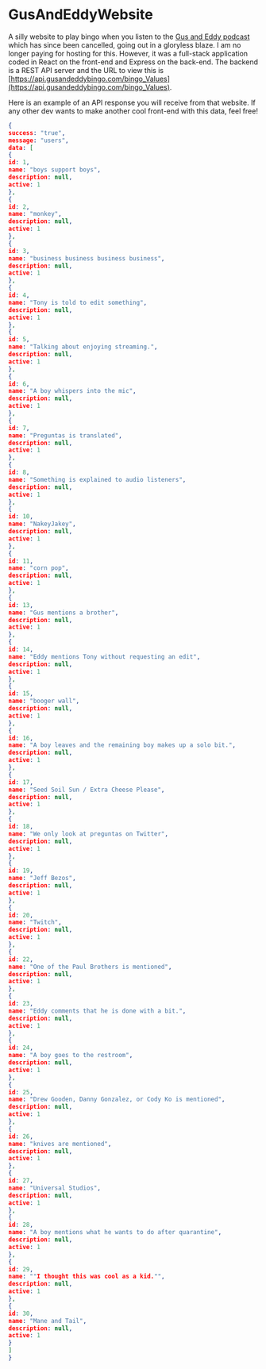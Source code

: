 # GusAndEddyWebsite

A silly website to play bingo when you listen to the [Gus and Eddy podcast](https://gusandeddy.com/) which has since been cancelled, going out in a gloryless blaze. I am no longer paying for hosting for this. However, it was a full-stack application coded in React on the front-end and Express on the back-end. The backend is a REST API server and the URL to view this is [https://api.gusandeddybingo.com/bingo_Values](https://api.gusandeddybingo.com/bingo_Values).

Here is an example of an API response you will receive from that website. If any other dev wants to make another cool front-end with this data, feel free!

```json
{
success: "true",
message: "users",
data: [
{
id: 1,
name: "boys support boys",
description: null,
active: 1
},
{
id: 2,
name: "monkey",
description: null,
active: 1
},
{
id: 3,
name: "business business business business",
description: null,
active: 1
},
{
id: 4,
name: "Tony is told to edit something",
description: null,
active: 1
},
{
id: 5,
name: "Talking about enjoying streaming.",
description: null,
active: 1
},
{
id: 6,
name: "A boy whispers into the mic",
description: null,
active: 1
},
{
id: 7,
name: "Preguntas is translated",
description: null,
active: 1
},
{
id: 8,
name: "Something is explained to audio listeners",
description: null,
active: 1
},
{
id: 10,
name: "NakeyJakey",
description: null,
active: 1
},
{
id: 11,
name: "corn pop",
description: null,
active: 1
},
{
id: 13,
name: "Gus mentions a brother",
description: null,
active: 1
},
{
id: 14,
name: "Eddy mentions Tony without requesting an edit",
description: null,
active: 1
},
{
id: 15,
name: "booger wall",
description: null,
active: 1
},
{
id: 16,
name: "A boy leaves and the remaining boy makes up a solo bit.",
description: null,
active: 1
},
{
id: 17,
name: "Seed Soil Sun / Extra Cheese Please",
description: null,
active: 1
},
{
id: 18,
name: "We only look at preguntas on Twitter",
description: null,
active: 1
},
{
id: 19,
name: "Jeff Bezos",
description: null,
active: 1
},
{
id: 20,
name: "Twitch",
description: null,
active: 1
},
{
id: 22,
name: "One of the Paul Brothers is mentioned",
description: null,
active: 1
},
{
id: 23,
name: "Eddy comments that he is done with a bit.",
description: null,
active: 1
},
{
id: 24,
name: "A boy goes to the restroom",
description: null,
active: 1
},
{
id: 25,
name: "Drew Gooden, Danny Gonzalez, or Cody Ko is mentioned",
description: null,
active: 1
},
{
id: 26,
name: "knives are mentioned",
description: null,
active: 1
},
{
id: 27,
name: "Universal Studios",
description: null,
active: 1
},
{
id: 28,
name: "A boy mentions what he wants to do after quarantine",
description: null,
active: 1
},
{
id: 29,
name: ""I thought this was cool as a kid."",
description: null,
active: 1
},
{
id: 30,
name: "Mane and Tail",
description: null,
active: 1
}
]
}
```
